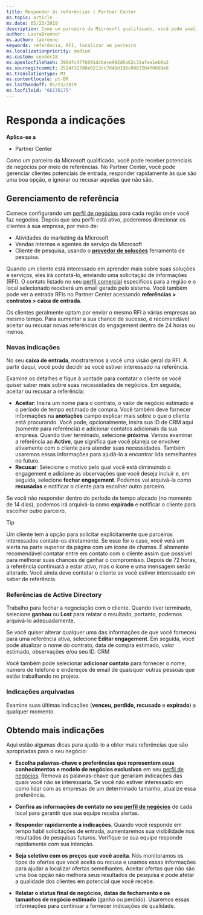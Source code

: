 ```yaml
---
title: Responder às referências | Partner Center
ms.topic: article
ms.date: 05/23/2019
description: Como um parceiro da Microsoft qualificado, você pode avaliar negociar e responder às referências por meio do Partner Center.
author: LauraBrenner
ms.author: labrenne
keywords: referência, RFI, localizar um parceiro
ms.localizationpriority: medium
ms.custom: seodec18
ms.openlocfilehash: 390dfc47fb091dcbece992d6a62c32afea1eb0a2
ms.sourcegitcommit: 2524f327d8e6213cc7d40d196c0963204f0668e6
ms.translationtype: MT
ms.contentlocale: pt-BR
ms.lasthandoff: 05/23/2019
ms.locfileid: "66176175"
---
```

# <a name="respond-to-referrals"></a>Responda a indicações

**Aplica-se a**

-  Partner Center

Como um parceiro da Microsoft qualificado, você pode receber potenciais de negócios por meio de referências. No Partner Center, você pode gerenciar clientes potenciais de entrada, responder rapidamente às que são uma boa opção, e ignorar ou recusar aquelas que não são. 

## <a name="referral-management"></a>Gerenciamento de referência

Comece configurando um [perfil de negócios](create-a-marketing-profile.md) para cada região onde você faz negócios. Depois que seu perfil está ativo, poderemos direcionar os clientes à sua empresa, por meio de:

*  Atividades de marketing da Microsoft
*  Vendas internas e agentes de serviço da Microsoft
*  Cliente de pesquisa, usando o **[provedor de soluções](https://www.microsoft.com/solution-providers/home)** ferramenta de pesquisa.

Quando um cliente está interessado em aprender mais sobre suas soluções e serviços, eles irá contatá-lo, enviando uma solicitação de informações (RFI). O contato listado no seu [perfil comercial](create-a-marketing-profile.md) específicos para a região e o local selecionado receberá um email gerado pelo sistema. Você também pode ver a entrada RFIs no Partner Center acessando **referências > contratos > caixa de entrada**.

Os clientes geralmente optam por enviar o mesmo RFI a várias empresas ao mesmo tempo. Para aumentar a sua chance de sucesso, é recomendável aceitar ou recusar novas referências do engagement dentro de 24 horas ou menos.

### <a name="new-referrals"></a>Novas indicações

No seu **caixa de entrada**, mostraremos a você uma visão geral da RFI. A partir daqui, você pode decidir se você estiver interessado na referência.

Examine os detalhes e fique à vontade para contatar o cliente se você quiser saber mais sobre suas necessidades de negócios. Em seguida, aceitar ou recusar a referência:

*  **Aceitar**: Insira um nome para o contrato, o valor de negócio estimado e o período de tempo estimado de compra. Você também deve fornecer informações na **anotações** campo explicar mais sobre o que o cliente está procurando. Você pode, opcionalmente, insira sua ID de CRM aqui (somente para referência) e adicionar contatos adicionais da sua empresa. Quando tiver terminado, selecione **próxima**. Vamos examinar a referência ao **Active**, que significa que você planeja se envolver ativamente com o cliente para atender suas necessidades. Também usaremos essas informações para ajudá-lo a encontrar lida semelhantes no futuro.
*  **Recusar**: Selecione o motivo pelo qual você está diminuindo o engagement e adicione as observações que você deseja incluir e, em seguida, selecione **fechar engagement**. Podemos vai arquivá-la como **recusadas** e notificar o cliente para escolher outro parceiro.

Se você não responder dentro do período de tempo alocado (no momento de 14 dias), podemos irá arquivá-la como **expirado** e notificar o cliente para escolher outro parceiro.

> [!TIP]
> Um cliente tem a opção para solicitar explicitamente que parceiros interessados contate-os diretamente. Se esse for o caso, você verá um alerta na parte superior da página com um ícone de chamas. É altamente recomendável contatar entre em contato com o cliente assim que possível para melhorar suas chances de ganhar o compromisso. Depois de 72 horas, a referência continuará a estar ativo, mas o ícone e uma mensagem serão alterado. Você ainda deve contatar o cliente se você estiver interessado em saber de referência.

### <a name="active-referrals"></a>Referências de Active Directory

Trabalho para fechar a negociação com o cliente. Quando tiver terminado, selecione **ganhou** ou **Lost** para relatar o resultado, portanto, podemos arquivá-lo adequadamente.

Se você quiser alterar qualquer uma das informações de que você forneceu para uma referência ativa, selecione **Editar engagement**. Em seguida, você pode atualizar o nome do contrato, data de compra estimado, valor estimado, observações e/ou seu ID. CRM

Você também pode selecionar **adicionar contato** para fornecer o nome, número de telefone e endereços de email de quaisquer outras pessoas que estão trabalhando no projeto.


### <a name="archived-referrals"></a>Indicações arquivadas

Examine suas últimas indicações (**venceu, perdido, recusado** e **expirado**) a qualquer momento. 

## <a name="getting-more-referrals"></a>Obtendo mais indicações

Aqui estão algumas dicas para ajudá-lo a obter mais referências que são apropriadas para o seu negócio:

*  **Escolha palavras-chave e preferências que representem seus conhecimentos e modelo de negócios exclusivos** em seu [perfil de negócios](create-a-marketing-profile.md). Remova as palavras-chave que gerariam indicações das quais você não se interessaria. Se você não estiver interessado em como lidar com as empresas de um determinado tamanho, atualize essa preferência.

*  **Confira as informações de contato no seu [perfil de negócios](create-a-marketing-profile.md)** de cada local para garantir que sua equipe receba alertas.

*  **Responder rapidamente a indicações**. Quando você responde em tempo hábil solicitações de entrada, aumentaremos sua visibilidade nos resultados de pesquisas futuros. Verifique se sua equipe responde rapidamente com sua intenção.

*  **Seja seletivo com os preços que você aceita**. Nós monitoramos os tipos de ofertas que você aceita ou recusa e usamos essas informações para ajudar a localizar ofertas semelhantes. Aceitar ofertas que não são uma boa opção não melhora seus resultados de pesquisa e pode afetar a qualidade dos clientes em potencial que você recebe.

*  **Relatar o status final de negócios, datas de fechamento e os tamanhos de negócio estimado** (ganho ou perdido). Usaremos essas informações para continuar a fornecer indicações de qualidade.
